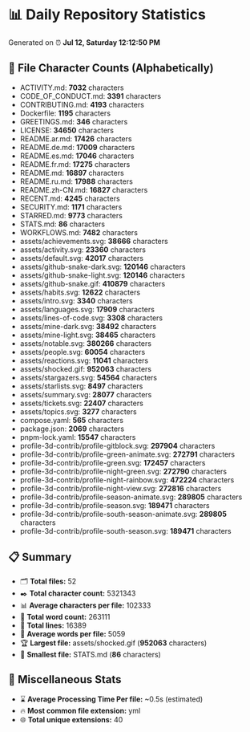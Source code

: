 # 📊 Daily Repository Statistics
Generated on ⏰ **Jul 12, Saturday 12:12:50 PM**

## 📂 File Character Counts (Alphabetically)
- ACTIVITY.md: **7032** characters
- CODE_OF_CONDUCT.md: **3391** characters
- CONTRIBUTING.md: **4193** characters
- Dockerfile: **1195** characters
- GREETINGS.md: **346** characters
- LICENSE: **34650** characters
- README.ar.md: **17426** characters
- README.de.md: **17009** characters
- README.es.md: **17046** characters
- README.fr.md: **17275** characters
- README.md: **16897** characters
- README.ru.md: **17988** characters
- README.zh-CN.md: **16827** characters
- RECENT.md: **4245** characters
- SECURITY.md: **1171** characters
- STARRED.md: **9773** characters
- STATS.md: **86** characters
- WORKFLOWS.md: **7482** characters
- assets/achievements.svg: **38666** characters
- assets/activity.svg: **23360** characters
- assets/default.svg: **42017** characters
- assets/github-snake-dark.svg: **120146** characters
- assets/github-snake-light.svg: **120146** characters
- assets/github-snake.gif: **410879** characters
- assets/habits.svg: **12622** characters
- assets/intro.svg: **3340** characters
- assets/languages.svg: **17909** characters
- assets/lines-of-code.svg: **3308** characters
- assets/mine-dark.svg: **38492** characters
- assets/mine-light.svg: **38465** characters
- assets/notable.svg: **380266** characters
- assets/people.svg: **60054** characters
- assets/reactions.svg: **11041** characters
- assets/shocked.gif: **952063** characters
- assets/stargazers.svg: **54564** characters
- assets/starlists.svg: **8497** characters
- assets/summary.svg: **28077** characters
- assets/tickets.svg: **22407** characters
- assets/topics.svg: **3277** characters
- compose.yaml: **565** characters
- package.json: **2069** characters
- pnpm-lock.yaml: **15547** characters
- profile-3d-contrib/profile-gitblock.svg: **297904** characters
- profile-3d-contrib/profile-green-animate.svg: **272791** characters
- profile-3d-contrib/profile-green.svg: **172457** characters
- profile-3d-contrib/profile-night-green.svg: **272790** characters
- profile-3d-contrib/profile-night-rainbow.svg: **472224** characters
- profile-3d-contrib/profile-night-view.svg: **272816** characters
- profile-3d-contrib/profile-season-animate.svg: **289805** characters
- profile-3d-contrib/profile-season.svg: **189471** characters
- profile-3d-contrib/profile-south-season-animate.svg: **289805** characters
- profile-3d-contrib/profile-south-season.svg: **189471** characters

## 📋 Summary
- 🗂️ **Total files:** 52
- ✒️ **Total character count:** 5321343
- 📊 **Average characters per file:** 102333
- 📝 **Total word count:** 263111
- 🧾 **Total lines:** 16389
- 📐 **Average words per file:** 5059
- 🏆 **Largest file:** assets/shocked.gif (**952063** characters)
- 🥉 **Smallest file:** STATS.md (**86** characters)

## 🌟 Miscellaneous Stats
- ⌛ **Average Processing Time Per file:** ~0.5s (estimated)
- 🔥 **Most common file extension:** yml
- 🌐 **Total unique extensions:** 40

